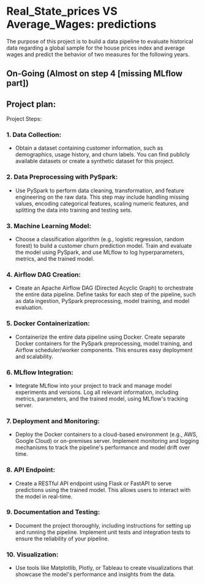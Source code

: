 # Real_State_prices VS Average_Wages: predictions
The purpose of this project is to build a data pipeline to evaluate historical data regarding a global sample for the house prices index and average wages and predict the behavior of two measures for the following years.

## On-Going (Almost on step 4 [missing MLflow part])


## Project plan:
Project Steps:
### 1. Data Collection: 
- Obtain a dataset containing customer information, such as demographics, usage history, and churn labels. You can find publicly available datasets or create a synthetic dataset for this project.

### 2. Data Preprocessing with PySpark: 
- Use PySpark to perform data cleaning, transformation, and feature engineering on the raw data. This step may include handling missing values, encoding categorical features, scaling numeric features, and splitting the data into training and testing sets.

### 3. Machine Learning Model: 
- Choose a classification algorithm (e.g., logistic regression, random forest) to build a customer churn prediction model. Train and evaluate the model using PySpark, and use MLflow to log hyperparameters, metrics, and the trained model.

### 4. Airflow DAG Creation: 
- Create an Apache Airflow DAG (Directed Acyclic Graph) to orchestrate the entire data pipeline. Define tasks for each step of the pipeline, such as data ingestion, PySpark preprocessing, model training, and model evaluation.

### 5. Docker Containerization: 
- Containerize the entire data pipeline using Docker. Create separate Docker containers for the PySpark preprocessing, model training, and Airflow scheduler/worker components. This ensures easy deployment and scalability.

### 6. MLflow Integration: 
- Integrate MLflow into your project to track and manage model experiments and versions. Log all relevant information, including metrics, parameters, and the trained model, using MLflow's tracking server.

### 7. Deployment and Monitoring: 
- Deploy the Docker containers to a cloud-based environment (e.g., AWS, Google Cloud) or on-premises server. Implement monitoring and logging mechanisms to track the pipeline's performance and model drift over time.

### 8. API Endpoint: 
- Create a RESTful API endpoint using Flask or FastAPI to serve predictions using the trained model. This allows users to interact with the model in real-time.

### 9. Documentation and Testing: 
- Document the project thoroughly, including instructions for setting up and running the pipeline. Implement unit tests and integration tests to ensure the reliability of your pipeline.

### 10. Visualization: 
- Use tools like Matplotlib, Plotly, or Tableau to create visualizations that showcase the model's performance and insights from the data.